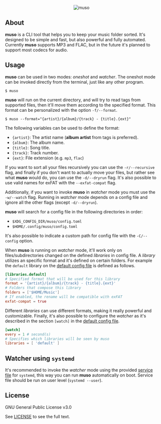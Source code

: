 <!--
 Copyright (C) 2020 kevin
 
 This file is part of muso.
 
 muso is free software: you can redistribute it and/or modify
 it under the terms of the GNU General Public License as published by
 the Free Software Foundation, either version 3 of the License, or
 (at your option) any later version.
 
 muso is distributed in the hope that it will be useful,
 but WITHOUT ANY WARRANTY; without even the implied warranty of
 MERCHANTABILITY or FITNESS FOR A PARTICULAR PURPOSE.  See the
 GNU General Public License for more details.
 
 You should have received a copy of the GNU General Public License
 along with muso.  If not, see <http://www.gnu.org/licenses/>.
-->


<p align="center">
    <br>
    <br>
    <image src="logo/muso.png" alt="muso"></image>
</p>

## About

**muso** is a CLI tool that helps you to keep your music folder sorted. It's
designed to be simple and fast, but also powerful and fully automated.
Currently **muso** supports MP3 and FLAC, but in the future it's planned to
support most codecs for audio.

## Usage
**muso** can be used in two modes: *oneshot* and *watcher*. The oneshot mode
can be invoked directly from the terminal, just like any other program. 

```
$ muso
```
**muso** will run on the current directory, and will try to read tags from supported files, then it'll move them according to the specified format. This format can be personalized with the option `-f/--format`.

```
$ muso --format="{artist}/{album}/{track} - {title}.{ext}"
```

The following variables can be used to define the format:
- `{artist}`: The artist name (**album artist** from tags is preferred).
- `{album}`: The album name.
- `{title}`: Song title.
- `{track}`: Track number.
- `{ext}`: File extension (e.g. `mp3`, `flac`)

If you want to sort all your files recursively you can use the `-r/--recursive` flag, and finally if you don't want to actually move your files, but rather see what **muso** would do, you can use the `-d/--dryrun` flag. It's also possible to use valid names for exFAT with the `--exfat-compat` flag.

Additionally, if you want to invoke **muso** in *watcher* mode you must use 
the `-w/--watch` flag. Running in *watcher* mode depends on a config file 
and ignore all the other flags (except `-d/--dryrun`). 

**muso** will search for a config file in the following directories in order:
- `$XDG_CONFIG_DIR/muso/config.toml`
- `$HOME/.config/muso/config.toml`

It's also possible to indicate a custom path for config file with the `-C/--config` option.

When **muso** is running on *watcher* mode, it'll work only on
files/subdirectories changed on the defined *libraries* in config file. A
*library* utilizes an specific format and it's defined on certain folders.
For example the `default` library on the [default config
file](share/config.toml) is defined as follows.

```toml
[libraries.default]
# Specified format that will be used for this library
format = '{artist}/{album}/{track} - {title}.{ext}'
# Folders that compose this library
folders = ['$HOME/Music']
# If enabled, the rename will be compatible with exFAT
exfat-compat = true

```

Different *libraries* can use different formats, making it really powerful and customizable. Finally, it's also possible to configure the *watcher* as it's described in the section `[watch]` in the [default config file](share/config.toml).

```toml
[watch]
every = 1 # second(s)
# Specifies which libraries will be seen by muso
libraries = [ 'default' ]
```

## Watcher using `systemd`
It's recommended to invoke the *watcher* mode using the provided [service
file](share/muso.service) for `systemd`, this way you can run **muso**
automatically on boot. Service file should be run on user level (`systemd
--user`).

## License

GNU General Public License v3.0 

See [LICENSE](LICENSE) to see the full text.